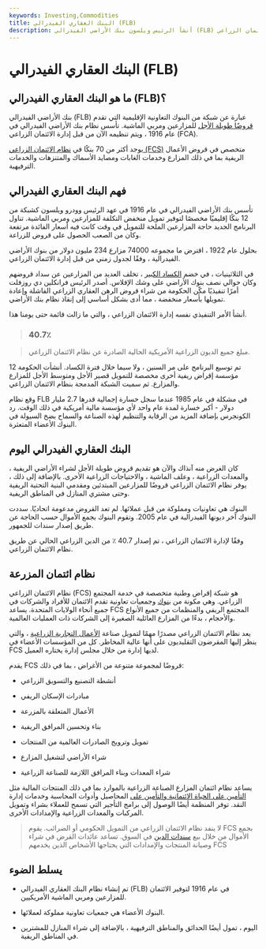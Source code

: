 ```yaml
---
keywords: Investing,Commodities
title: البنك العقاري الفيدرالي (FLB)
description: أنشأ الرئيس ويلسون بنك الأراضي الفيدرالي (FLB) في عام 1916 لمساعدة المزارعين. اليوم ، هو جزء من نظام الائتمان الزراعي.
---
```


# البنك العقاري الفيدرالي (FLB)
## ما هو البنك العقاري الفيدرالي (FLB)؟

بنك الأراضي الفيدرالي (FLB) عبارة عن شبكة من البنوك التعاونية الإقليمية التي تقدم [قروضًا طويلة الأجل](/loan) للمزارعين ومربي الماشية. تأسس نظام بنك الأراضي الفيدرالي في عام 1916 ، ويتم تنظيمه الآن من قبل إدارة الائتمان الزراعي (FCA).

يوجد أكثر من 70 بنكًا في [نظام الائتمان الزراعي (FCS)](/farm-credit-system) متخصص في قروض الأعمال الريفية بما في ذلك المزارع وخدمات الغابات ومصايد الأسماك والمتنزهات والخدمات الترفيهية.

## فهم البنك العقاري الفيدرالي

تأسس بنك الأراضي الفيدرالي في عام 1916 في عهد الرئيس وودرو ويلسون كشبكة من 12 بنكًا إقليميًا مخصصًا لتوفير تمويل منخفض التكلفة للمزارعين ومربي الماشية. تناول البرنامج الجديد حاجة المزارعين الملحة للتمويل في وقت كانت فيه أسعار الفائدة مرتفعة وكان من الصعب الحصول على قروض للزراعة.

بحلول عام 1922 ، اقترض ما مجموعه 74000 مزارع 234 مليون دولار من بنوك الأراضي الفيدرالية ، وفقًا لجدول زمني من قبل إدارة الائتمان الزراعي.

في الثلاثينيات ، في خضم [الكساد الكبير](/great_depression) ، تخلف العديد من المزارعين عن سداد قروضهم وكان حوالي نصف بنوك الأراضي على وشك الإفلاس. أصدر الرئيس فرانكلين دي روزفلت أمرًا تنفيذيًا مكّن الحكومة من شراء قروض الرهن العقاري الزراعي الفاشلة وإعادة تمويلها بأسعار منخفضة ، مما أدى بشكل أساسي إلى إنقاذ نظام بنك الأراضي.

أنشأ الأمر التنفيذي نفسه إدارة الائتمان الزراعي ، والتي ما زالت قائمة حتى يومنا هذا.

> ### 40.7٪

> مبلغ جميع الديون الزراعية الأمريكية الحالية الصادرة عن نظام الائتمان الزراعي.

>

تم توسيع البرنامج على مر السنين ، ولا سيما خلال فترة الكساد. أنشأت الحكومة 12 مؤسسة إقراض ريفية أخرى مخصصة للتمويل قصير الأجل ومتوسط الأجل للمزارع والمزارع. ثم سميت الشبكة المدمجة بنظام الائتمان الزراعي.

وقع نظام FLB في مشكلة في عام 1985 عندما سجل خسارة إجمالية قدرها 2.7 مليار دولار - أكبر خسارة لمدة عام واحد لأي مؤسسة مالية أمريكية في ذلك الوقت. رد الكونجرس بإضافة المزيد من الرقابة والتنظيم لهذه الصناعة والسماح بضخ السيولة في البنوك الأعضاء المتعثرة.

## البنك العقاري الفيدرالي اليوم

كان الغرض منه آنذاك والآن هو تقديم قروض طويلة الأجل لشراء الأراضي الريفية ، والمعدات الزراعية ، وعلف الماشية ، والاحتياجات الزراعية الأخرى. بالإضافة إلى ذلك ، يوفر نظام الائتمان الزراعي قروضًا للمزارعين المبتدئين ومقدمي البنية التحتية الريفية وحتى مشتري المنازل في المناطق الريفية.

البنوك هي تعاونيات ومملوكة من قبل عملائها. لم تعد القروض مدعومة اتحاديًا. سددت البنوك آخر ديونها الفيدرالية في عام 2005. وتقوم البنوك بجمع الأموال حسب الحاجة عن طريق إصدار سندات للجمهور.

وفقًا لإدارة الائتمان الزراعي ، تم إصدار 40.7 ٪ من الدين الزراعي الحالي عن طريق نظام الائتمان الزراعي.

## نظام ائتمان المزرعة

نظام الائتمان الزراعي (FCS) هو شبكة إقراض وطنية متخصصة في خدمة المجتمع الزراعي. وهي مكونة من [بنوك](/banks-for-cooperatives) وجمعيات تعاونية تقدم الائتمان للأفراد والشركات في جميع أنحاء الولايات المتحدة. يساعد FCS المجتمع الريفي والمنظمات من جميع الأنواع والأحجام ، بدءًا من المزارع العائلية الصغيرة إلى الشركات ذات العمليات العالمية.

يعد نظام الائتمان الزراعي مصدرًا مهمًا لتمويل صناعة [الأعمال التجارية الزراعية](/agribusiness) ، والتي ينظر إليها المقرضون التقليديون على أنها عالية المخاطر. كل من المؤسسات الأعضاء في FCS لديها إدارة من خلال مجلس إدارة يختاره العميل.

يقدم FCS قروضًا لمجموعة متنوعة من الأغراض ، بما في ذلك:

- أنشطة التصنيع والتسويق الزراعي

- مبادرات الإسكان الريفي

- الأعمال المتعلقة بالمزرعة

- بناء وتحسين المرافق الريفية

- تمويل وترويج الصادرات العالمية من المنتجات

- شراء الأراضي لتشغيل المزارع

- شراء المعدات وبناء المرافق اللازمة للصناعة الزراعية

يساعد نظام ائتمان المزارع الصناعة الزراعية بالموارد بما في ذلك المنتجات المالية مثل [التأمين على الحياة الائتمانية والتأمين على](/credit_life_insurance) المحاصيل وأدوات المحاسبة وخدمات إدارة النقد. توفر المنظمة أيضًا الوصول إلى برامج التأجير التي تسمح للعملاء بشراء وتمويل المركبات والمعدات الزراعية والإمدادات الأخرى.

> لا ينفد نظام الائتمان الزراعي من التمويل الحكومي أو الضرائب. يقوم FCS بجمع الأموال من خلال بيع [سندات الدين](/debtsecurity) في السوق. تساعد عائدات القرض في شراء وصيانة المنتجات والإمدادات التي يحتاجها الأشخاص الذين يخدمهم FCS

>

## يسلط الضوء

- تم إنشاء نظام البنك العقاري الفيدرالي (FLB) في عام 1916 لتوفير الائتمان للمزارعين ومربي الماشية الأمريكيين.

- البنوك الأعضاء هي جمعيات تعاونية مملوكة لعملائها.

- اليوم ، تمول أيضًا الحدائق والمناطق الترفيهية ، بالإضافة إلى شراء المنازل للمشترين في المناطق الريفية.

